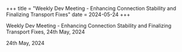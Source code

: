 +++
title = "Weekly Dev Meeting - Enhancing Connection Stability and Finalizing Transport Fixes"
date = 2024-05-24
+++

Weekly Dev Meeting - Enhancing Connection Stability and Finalizing
Transport Fixes, 24th May, 2024

24th May, 2024
